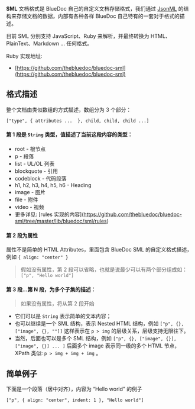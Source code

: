 **SML** 文档格式是 BlueDoc 自己的自定义文档存储格式，我们通过 [JsonML](http://www.jsonml.org) 的结构来存储文档的数据，内部有各种各样 BlueDoc 自己特有的一套对于格式的描述。

目前 SML 分别支持 JavaScript、Ruby 来解析，并最终转换为 HTML、PlainText、Markdown ... 任何格式。

Ruby 实现地址:

* [https://github.com/thebluedoc/bluedoc-sml](https://github.com/thebluedoc/bluedoc-sml)

## 格式描述

整个文档由类似数组的方式描述，数组分为 3 个部分：

```
["type", { attributes ...  }, child, child, child ...]
```

#### 第 1 段是 `String` 类型，值描述了当前这段内容的类型：

* root - 根节点
* p - 段落
* list - UL/OL 列表
* blockquote - 引用
* codeblock - 代码段落
* h1, h2, h3, h4, h5, h6 - Heading
* image - 图片
* file - 附件
* video - 视频
* 更多详见: [rules 实现的内容[](https://github.com/thebluedoc/bluedoc-sml/tree/master/lib/bluedoc/sml/rules)](https://github.com/thebluedoc/bluedoc-sml/tree/master/lib/bluedoc/sml/rules)

#### 第 2 段为属性

属性不是简单的 HTML Attributes，里面包含 BlueDoc SML 的自定义格式描述，例如 `{ align: "center" }`

> 假如没有属性，第 2 段可以省略，也就是说最少可以有两个部分组成如：`["p", "Hello world"]`


#### 第 3 段...第 N 段，为多个子集的描述：

> 如果没有属性，将从第 2 段开始


* 它们可以是 `String` 表示简单的文本内容；
* 也可以继续是一个 SML 结构，表示 Nested HTML 结构，例如 `["p", {}, ["image", {}, ""]]` 这样表示在 `p > img` 的层级关系，层级支持无限往下。
* 当然，后面也可以是多个 SML 结构，例如 `["p", {}, ["image", {}], ["image", {}] ... ]` 后面多个 image 表示同一级的多个 HTML 节点，XPath 类似: `p > img + img + img` 。

## 简单例子

下面是一个段落（居中对齐），内容为 “Hello world” 的例子

```
["p", { align: "center", indent: 1 }, "Hello world"]
```
